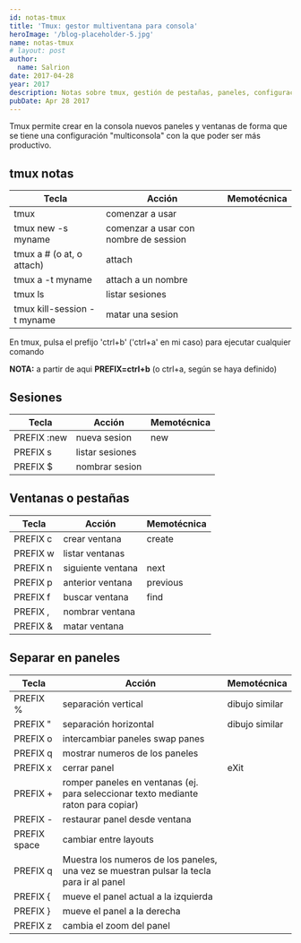 ```yaml
---
id: notas-tmux
title: 'Tmux: gestor multiventana para consola'
heroImage: '/blog-placeholder-5.jpg'
name: notas-tmux
# layout: post
author:
  name: Salrion
date: 2017-04-28
year: 2017
description: Notas sobre tmux, gestión de pestañas, paneles, configuración, atajos de teclados y otras características. Herramienta de productividad para la consola.
pubDate: Apr 28 2017
---
```


Tmux permite crear en la consola nuevos paneles y ventanas de forma que se tiene una configuración "multiconsola" con la que poder ser más productivo.

## tmux notas

| **Tecla**                   | **Acción**                            | **Memotécnica** |
| --------------------------- | ------------------------------------- | --------------- |
| tmux                        | comenzar a usar                       |                 |
| tmux new -s myname          | comenzar a usar con nombre de session |                 |
| tmux a # (o at, o attach)   | attach                                |                 |
| tmux a -t myname            | attach a un nombre                    |                 |
| tmux ls                     | listar sesiones                       |                 |
| tmux kill-session -t myname | matar una sesion                      |                 |

En tmux, pulsa el prefijo 'ctrl+b' ('ctrl+a' en mi caso) para ejecutar cualquier comando

**NOTA:** a partir de aqui **PREFIX=ctrl+b** (o ctrl+a, según se haya definido)

## Sesiones

| **Tecla**   | **Acción**      | **Memotécnica** |
| ----------- | --------------- | --------------- |
| PREFIX :new | nueva sesion    | new             |
| PREFIX s    | listar sesiones |                 |
| PREFIX \$   | nombrar sesion  |                 |

## Ventanas o pestañas

| **Tecla** | **Acción**        | **Memotécnica** |
| --------- | ----------------- | --------------- |
| PREFIX c  | crear ventana     | create          |
| PREFIX w  | listar ventanas   |                 |
| PREFIX n  | siguiente ventana | next            |
| PREFIX p  | anterior ventana  | previous        |
| PREFIX f  | buscar ventana    | find            |
| PREFIX ,  | nombrar ventana   |                 |
| PREFIX &  | matar ventana     |                 |

## Separar en paneles

| **Tecla**    | **Acción**                                                                               | **Memotécnica** |
| ------------ | ---------------------------------------------------------------------------------------- | --------------- |
| PREFIX %     | separación vertical                                                                      | dibujo similar  |
| PREFIX \"    | separación horizontal                                                                    | dibujo similar  |
| PREFIX o     | intercambiar paneles swap panes                                                          |                 |
| PREFIX q     | mostrar numeros de los paneles                                                           |                 |
| PREFIX x     | cerrar panel                                                                             | eXit            |
| PREFIX \+    | romper paneles en ventanas (ej. para seleccionar texto mediante raton para copiar)       |                 |
| PREFIX \-    | restaurar panel desde ventana                                                            |                 |
| PREFIX space | cambiar entre layouts                                                                    |                 |
| PREFIX q     | Muestra los numeros de los paneles, una vez se muestran pulsar la tecla para ir al panel |                 |
| PREFIX {     | mueve el panel actual a la izquierda                                                     |                 |
| PREFIX }     | mueve el panel a la derecha                                                              |                 |
| PREFIX z     | cambia el zoom del panel                                                                 |                 |
